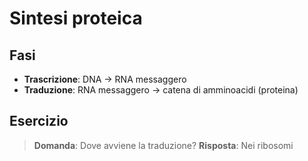# Sintesi proteica

## Fasi
- **Trascrizione**: DNA → RNA messaggero
- **Traduzione**: RNA messaggero → catena di amminoacidi (proteina)

## Esercizio
> **Domanda**: Dove avviene la traduzione?
> **Risposta**: Nei ribosomi

